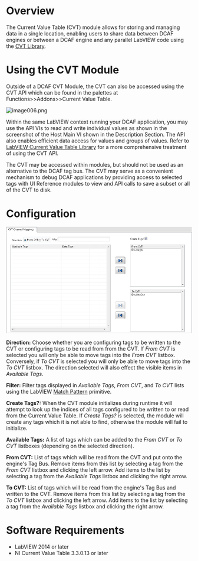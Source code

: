 # Overview

The Current Value Table (CVT) module allows for storing and managing data in a single location, enabling users to share data between DCAF engines or between a DCAF engine and any parallel LabVIEW code using the [CVT Library](https://forums.ni.com/t5/Reference-Design-Content/LabVIEW-Current-Value-Table-CVT-Library/ta-p/3514251).

# Using the CVT Module

Outside of a DCAF CVT Module, the CVT can also be accessed using the CVT API which can be found in the palettes at Functions>>Addons>>Current Value Table.

![image006.png](https://ni.i.lithium.com/t5/image/serverpage/image-id/207566i54DEA064D9670EC1/image-size/large?v=1.0&px=999 "image006.png")

Within the same LabVIEW context running your DCAF application, you may use the API VIs to read and write individual values as shown in the screenshot of the Host Main VI shown in the Description Section. The API also enables efficient data access for values and groups of values. Refer to [LabVIEW Current Value Table Library](http://forums.ni.com/t5/Reference-Design-Content/LabVIEW-Current-Value-Table-CVT-Library/ta-p/3514251) for a more comprehensive treatment of using the CVT API.

The CVT may be accessed within modules, but should not be used as an alternative to the DCAF tag bus. The CVT may serve as a convenient mechanism to debug DCAF applications by providing access to selected tags with UI Reference modules to view and API calls to save a subset or all of the CVT to disk.

# Configuration

![Configuration](Documentation/Images/Configuration.png)

**Direction:** Choose whether you are configuring tags to be written to the CVT or configuring tags to be read from from the CVT. If *From CVT* is selected you will only be able to move tags into the *From CVT* listbox. Conversely, if *To CVT* is selected you will only be able to move tags into the *To CVT* listbox. The direction selected will also effect the visible items in *Available Tags*.

**Filter:** Filter tags displayed in *Available Tags*, *From CVT*, and *To CVT* lists using the LabVIEW [Match Pattern](http://zone.ni.com/reference/en-XX/help/371361L-01/glang/match_pattern/) primitive.

**Create Tags?:** When the CVT module initializes during runtime it will attempt to look up the indices of all tags configured to be written to or read from the Current Value Table. If *Create Tags?* is selected, the module will create any tags which it is not able to find, otherwise the module will fail to initialize.

**Available Tags:** A list of tags which can be added to the *From CVT* or *To CVT* listboxes (depending on the selected direction).

**From CVT:** List of tags which will be read from the CVT and put onto the engine's Tag Bus. Remove items from this list by selecting a tag from the *From CVT* listbox and clicking the left arrow. Add items to the list by selecting a tag from the *Available Tags* listbox and clicking the right arrow.

**To CVT:** List of tags which will be read from the engine's Tag Bus and written to the CVT. Remove items from this list by selecting a tag from the *To CVT* listbox and clicking the left arrow. Add items to the list by selecting a tag from the *Available Tags* listbox and clicking the right arrow.

# Software Requirements

+   LabVIEW 2014 or later
+   NI Current Value Table 3.3.0.13 or later

